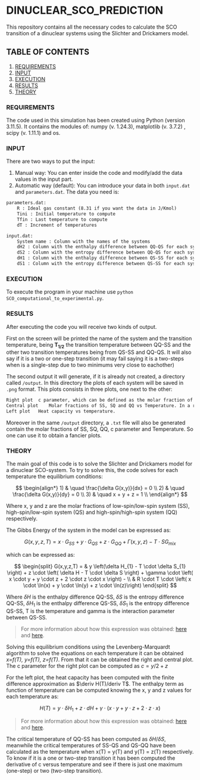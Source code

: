 
# DINUCLEAR_SCO_PREDICTION

This repository contains all the necessary codes to calculate the SCO transition of a dinuclear systems using the Slichter and Drickamers model.

## TABLE OF CONTENTS

1. [ REQUIREMENTS ](#1-req)
2. [ INPUT ](#2-in)
3. [ EXECUTION ](#3-ex)
4. [ RESULTS ](#4-res)
5. [ THEORY ](#5-the)

<a name="1-req"></a>
### REQUIREMENTS

The code used in this simulation has been created using Python (version 3.11.5).
It contains the modules of: numpy (v. 1.24.3), matplotlib (v. 3.7.2) , scipy (v. 1.11.1) and os.

<a name="2-in"></a>
### INPUT

There are two ways to put the input: 

1) Manual way: You can enter inside the code and modify/add the data values in the input part.
2) Automatic way (default): You can introduce your data in both `input.dat` and `parameters.dat`.
The data you need is:

```Markdown
parameters.dat:
	R : Ideal gas constant (8.31 if you want the data in J/Kmol)
	Tini : Initial temperature to compute
	Tfin : Last temperature to compute
	dT : Increment of temperatures

input.dat:
	System name : Column with the names of the systems
	dH2 : Column with the enthalpy difference between QQ-QS for each system
	dS2 : Column with the entropy difference between QQ-QS for each system
	dH1 : Column with the enthalpy difference between QS-SS for each system
	dS1 : Column with the entropy difference between QS-SS for each system
```

<a name="3-ex"></a>
### EXECUTION

To execute the program in your machine use `python SCO_computational_to_experimental.py`.

<a name="4-res"></a>
### RESULTS

After executing the code you will receive two kinds of output.

First on the screen will be printed the name of the system and the transition temperature, being **T<sub>1/2</sub>** the transition temperature between QQ-SS and the other two transition temperatures being from QS-SS and QQ-QS. It will also say if it is a two or one-step transition (it may fail saying it is a two-steps when is a single-step due to two minimums very close to eachother)

The second output it will generate, if it is already not created, a directory called `/output`. In this directory the plots of each system will be saved in `.png` format. This plots consists in three plots, one next to the other:

```Markdown
Right plot	c parameter, which can be defined as the molar fraction of metal ions in high spin state, vs Temperature. In a red vertical line is indicated the transition temperature of QQ-SS.
Central plot	Molar fractions of SS, SQ and QQ vs Temperature. In a red vertical line is indicated the transition temperature of QS-SS and QQ-QS.
Left plot	Heat capacity vs temperature.
```
Moreover in the same `/output` directory, a `.txt` file will also be generated contain the molar fractions of SS, SQ, QQ, c parameter and Temperature. So one can use it to obtain a fancier plots.

<a name="5-the"></a>
### THEORY

The main goal of this code is to solve the Slichter and Drickamers model for a dinuclear SCO-system.
To try to solve this, the code solves for each temperature the equilibrium conditions:

$$
\begin{align*} 1) & \quad \frac{\delta G(x,y)}{dx} = 0 \\ 2) & \quad \frac{\delta G(x,y)}{dy} = 0 \\ 3) & \quad x + y + z = 1 \\ \end{align*}
$$

Where x, y and z are the molar fractions of low-spin/low-spin system (SS), high-spin/low-spin system (QS) and high-spin/high-spin system (QQ) respectively.

The Gibbs Energy of the system in the model can be expressed as:

$$
G(x,y,z,T) = x \cdot G_{SS} + y \cdot G_{QS} + z \cdot G_{QQ} + \Gamma(x,y,z) - T \cdot S G_{mix}
$$

which can be expressed as:

$$
\begin{split} G(x,y,z,T) = & y \left(\delta H_{1} - T \cdot \delta S_{1} \right) + z \cdot \left( \delta H - T \cdot \delta S \right) + \gamma \cdot \left( x \cdot y + y \cdot z + 2 \cdot z \cdot x \right) - \\ & R \cdot T \cdot \left( x \cdot \ln(x) + y \cdot \ln(y) + z \cdot \ln(z)\right) \end{split}
$$

Where $\delta H$ is the enthalpy difference QQ-SS, $\delta S$ is the entropy difference QQ-SS, $\delta H_{1}$ is the enthalpy difference QS-SS, $\delta S_{1}$ is the entropy difference QS-SS, T is the temperature and gamma is the interaction parameter between QS-SS.
> For more information about how this expression was obtained: [here](https://doi.org/10.1021/ja00038a031) and [here](https://doi.org/10.1039/D4DT01213E).

Solving this equilibrium conditions using the Levenberg-Marquardt algorithm to solve the equations on each temperature it can be obtained *x=f(T), y=f(T), z=f(T)*.
From that it can be obtained the right and central plot. The c parameter for the right plot can be computed as $c=y/2+z$

For the left plot, the heat capacity has been computed with the finite difference approximation as $\deriv H(T)/deriv T$.
The enthalpy term as function of temperature can be computed knowing the x, y and z values for each temperature as:

$$
H(T) = y \cdot \delta H_{1} + z \cdot dH + \gamma \cdot (x \cdot y + y \cdot z + 2 \cdot z \cdot x)
$$
> For more information about how this expression was obtained: [here](https://doi.org/10.1021/ja00038a031) and [here](https://doi.org/10.1039/D4DT01213E).

The critical temperature of QQ-SS has been computed as $\delta H / \delta S$, meanwhile the critical temperatures of SS-QS and QS-QQ have been calculated as the temperature when x(T) = y(T) and y(T) = z(T) respectively.
To know if it is a one or two-step transition it has been computed the derivative of c versus temperature and see if there is just one maximum (one-step) or two (two-step transition).

